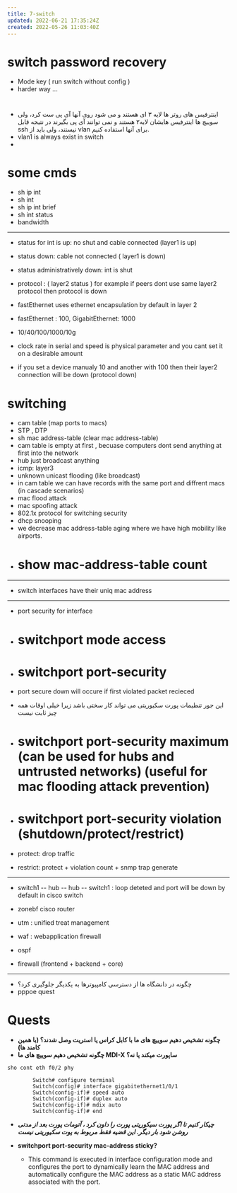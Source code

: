 ```yaml
---
title: 7-switch
updated: 2022-06-21 17:35:24Z
created: 2022-05-26 11:03:40Z
---
```


# switch password recovery
 - Mode key ( run switch without config )
 - harder way ...

#
- اینترفیس های روتر ها لایه ۳ ای هستند و می شود روی آنها آی پی ست کرد،
ولی سوییچ ها اینترفیس هایشان لایه۲ هستند و نمی توانند آی پی بگیرند در نتیجه قابل ssh نیستند، ولی باید از vlan برای آنها استفاده کنیم.
-  vlan1 is always exist in switch
-  

# some cmds
- sh ip int 
- sh int
- sh ip int brief
- sh int status
- bandwidth

---
- status for int is up: no shut and cable connected (layer1 is up)
- status down: cable not connected ( layer1 is down)
- status administratively down: int is shut
- protocol : ( layer2 status ) for example if peers dont use same layer2 protocol then protocol is down
- fastEthernet uses ethernet encapsulation by default in layer 2
- fastEthernet : 100, GigabitEthernet: 1000
- 10/40/100/1000/10g

- clock rate in serial and speed is physical parameter and you cant set it on a desirable amount

- if you set a device manualy 10 and another with 100 then their layer2 connection will be down (protocol down)

# switching
- cam table (map ports to macs)
- STP , DTP
- sh mac address-table (clear mac address-table)
- cam table is empty at first , becuase computers dont send anything at first into the network
- hub just broadcast anything 
- icmp: layer3
- unknown unicast flooding (like broadcast)
- in cam table we can have records with the same port and diffrent macs (in cascade scenarios)
- mac flood attack
- mac spoofing attack
- 802.1x protocol for switching security
- dhcp snooping
- we decrease mac address-table aging where we have high mobility like airports.
- # show mac-address-table count
---
- switch interfaces have their uniq mac address 
----
- port security for interface
- # switchport mode access
- # switchport port-security
- port secure down will occure if first violated packet recieced
- این جور تنطیمات پورت سکیوریتی می تواند کار سختی باشد زیرا خیلی اوقات همه چیز ثابت نیست
- # switchport port-security maximum (can be used for hubs and untrusted networks) (useful for mac flooding attack prevention)
- # switchport port-security violation (shutdown/protect/restrict)

- protect: drop traffic
- restrict: protect + violation count + snmp trap generate

---


- switch1 -- hub -- hub -- switch1 : loop deteted and port will be down by default in cisco switch

- zonebf cisco router
- utm : unified treat management
- waf : webapplication firewall
- ospf
- firewall (frontend + backend + core) 

---

- چگونه در دانشگاه ها از دسترسی کامپیوترها به یکدیگر جلوگیری کرد؟
- pppoe quest

# Quests
- **چگونه تشخیص دهیم سوییچ های ما با کابل کراس یا استریت وصل شدند؟ (با همین کامند ها)**
- **چگونه تشخیص دهیم سوییچ های ما MDI-X ساپورت میکند یا نه؟**
```
sho cont eth f0/2 phy

		Switch# configure terminal
		Switch(config)# interface gigabitethernet1/0/1
		Switch(config-if)# speed auto
		Switch(config-if)# duplex auto
		Switch(config-if)# mdix auto
		Switch(config-if)# end
```
- ***چیکار کنیم تا اگر پورت سیکوریتی پورت را داون کرد ، آتومات پورت بعد از مدتی روشن شود بار دیگر. این قضیه فقط مربوط به پوت سکیوریتی نیست***

- **switchport port-security mac-address sticky?**
	- This command is executed in interface configuration mode and configures the port to dynamically learn the MAC address and automatically configure the MAC address as a static MAC address associated with the port.

